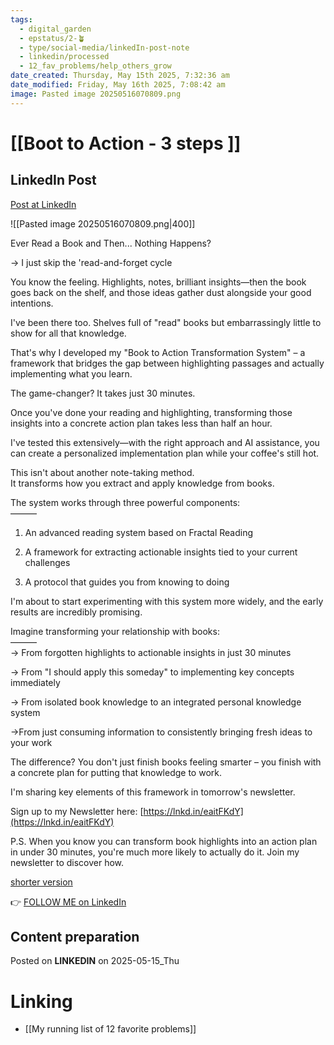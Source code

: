 ```yaml
---
tags:
  - digital_garden
  - epstatus/2-🪴
  - type/social-media/linkedIn-post-note
  - linkedin/processed
  - 12_fav_problems/help_others_grow
date_created: Thursday, May 15th 2025, 7:32:36 am
date_modified: Friday, May 16th 2025, 7:08:42 am
image: Pasted image 20250516070809.png
---
```

# [[Boot to Action - 3 steps ]]
## LinkedIn Post
[Post at LinkedIn](https://www.linkedin.com/posts/sebastiankamilli_ever-read-a-book-and-then-nothing-happens-activity-7328660829845790720-3mBi?utm_source=share&utm_medium=member_desktop&rcm=ACoAAA1M1pkBgWCYPhT45EpfLiHzViQqRWNCIv4)

![[Pasted image 20250516070809.png|400]]

Ever Read a Book and Then... Nothing Happens?  
  
→ I just skip the 'read-and-forget cycle  
  
You know the feeling. Highlights, notes, brilliant insights—then the book goes back on the shelf, and those ideas gather dust alongside your good intentions.  
  
I've been there too. Shelves full of "read" books but embarrassingly little to show for all that knowledge.  
  
That's why I developed my "Book to Action Transformation System" – a framework that bridges the gap between highlighting passages and actually implementing what you learn.  
  
The game-changer? It takes just 30 minutes.  
  
Once you've done your reading and highlighting, transforming those insights into a concrete action plan takes less than half an hour.  
  
I've tested this extensively—with the right approach and AI assistance, you can create a personalized implementation plan while your coffee's still hot.  
  
This isn't about another note-taking method.  
It transforms how you extract and apply knowledge from books.  
  
The system works through three powerful components:  
———  
1. An advanced reading system based on Fractal Reading  
  
2. A framework for extracting actionable insights tied to your current challenges  
  
3. A protocol that guides you from knowing to doing  
  
I'm about to start experimenting with this system more widely, and the early results are incredibly promising.  
  
Imagine transforming your relationship with books:  
———  
→ From forgotten highlights to actionable insights in just 30 minutes  
  
→ From "I should apply this someday" to implementing key concepts immediately  
  
→ From isolated book knowledge to an integrated personal knowledge system  
  
→From just consuming information to consistently bringing fresh ideas to your work  
  
The difference? You don't just finish books feeling smarter – you finish with a concrete plan for putting that knowledge to work.  
  
I'm sharing key elements of this framework in tomorrow's newsletter.  
  
Sign up to my Newsletter here: [https://lnkd.in/eaitFKdY](https://lnkd.in/eaitFKdY)  
  
P.S. When you know you can transform book highlights into an action plan in under 30 minutes, you're much more likely to actually do it. Join my newsletter to discover how.

[shorter version](https://www.linkedin.com/posts/sebastiankamilli_how-i-skip-the-read-and-forget-cycle-activity-7328670667267059712-Tv9c?utm_source=share&utm_medium=member_desktop&rcm=ACoAAA1M1pkBgWCYPhT45EpfLiHzViQqRWNCIv4)

👉 [FOLLOW ME on LinkedIn](https://www.linkedin.com/comm/mynetwork/discovery-see-all?usecase=PEOPLE_FOLLOWS&followMember=sebastiankamilli)

## Content preparation

Posted on **LINKEDIN** on 2025-05-15_Thu
# Linking
+ [[My running list of 12 favorite problems]]

  